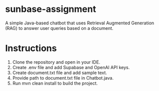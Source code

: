 # sunbase-assignment
A simple Java-based chatbot that uses Retrieval Augmented Generation (RAG) to answer user queries based on a document.

# Instructions
1. Clone the repository and open in your IDE.
2. Create .env file and add Supabase and OpenAI API keys.
3. Create document.txt file and add sample text.
4. Provide path to document.txt file in Chatbot.java.
5. Run mvn clean install to build the project.
   
